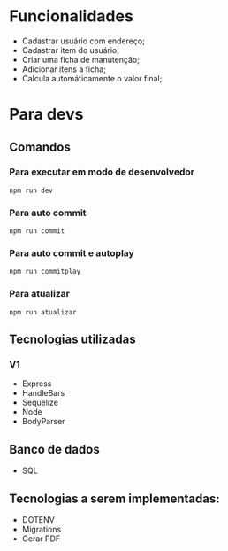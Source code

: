 # Funcionalidades
  - Cadastrar usuário com endereço;
  - Cadastrar item do usuário;
  - Criar uma ficha de manutenção;
  - Adicionar itens a ficha;
  - Calcula automáticamente o valor final;

# Para devs
  ## Comandos
   ### Para executar em modo de desenvolvedor 
    npm run dev
   ### Para auto commit 
    npm run commit 
   ### Para auto commit e autoplay
    npm run commitplay
   ### Para atualizar 
    npm run atualizar 
  
## Tecnologias utilizadas
 ### V1
  - Express
  - HandleBars
  - Sequelize 
  - Node
  - BodyParser
## Banco de dados 
  - SQL

## Tecnologias a serem implementadas:
  - DOTENV
  - Migrations
  - Gerar PDF
